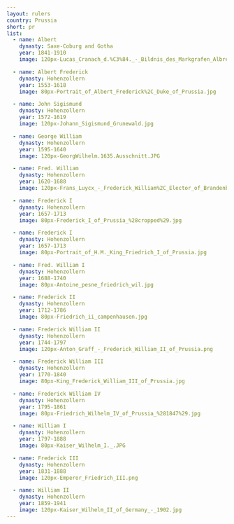 ```yaml
---
layout: rulers
country: Prussia
short: pr
list:
  - name: Albert
    dynasty: Saxe-Coburg and Gotha
    year: 1841-1910
    image: 120px-Lucas_Cranach_d.%C3%84._-_Bildnis_des_Markgrafen_Albrecht_von_Brandenburg-Ansbach_%28Herzog_Anton_Ulrich-Museum%29.jpg

  - name: Albert Frederick
    dynasty: Hohenzollern
    year: 1553-1618
    image: 80px-Portrait_of_Albert_Frederick%2C_Duke_of_Prussia.jpg

  - name: John Sigismund
    dynasty: Hohenzollern
    year: 1572-1619
    image: 120px-Johann_Sigismund_Grunewald.jpg

  - name: George William
    dynasty: Hohenzollern
    year: 1595-1640
    image: 120px-GeorgWilhelm.1635.Ausschnitt.JPG

  - name: Fred. William
    dynasty: Hohenzollern
    year: 1620-1688
    image: 120px-Frans_Luycx_-_Frederick_William%2C_Elector_of_Brandenburg%2C_at_three-quarter-length.jpg

  - name: Frederick I
    dynasty: Hohenzollern
    year: 1657-1713
    image: 80px-Frederick_I_of_Prussia_%28cropped%29.jpg

  - name: Frederick I
    dynasty: Hohenzollern
    year: 1657-1713
    image: 80px-Portrait_of_H.M._King_Friedrich_I_of_Prussia.jpg

  - name: Fred. William I
    dynasty: Hohenzollern
    year: 1688-1740
    image: 80px-Antoine_pesne_friedrich_wil.jpg

  - name: Frederick II
    dynasty: Hohenzollern
    year: 1712-1786
    image: 80px-Friedrich_ii_campenhausen.jpg

  - name: Frederick William II
    dynasty: Hohenzollern
    year: 1744-1797
    image: 120px-Anton_Graff_-_Frederick_William_II_of_Prussia.png

  - name: Frederick William III
    dynasty: Hohenzollern
    year: 1770-1840
    image: 80px-King_Frederick_William_III_of_Prussia.jpg

  - name: Frederick William IV
    dynasty: Hohenzollern
    year: 1795-1861
    image: 80px-Friedrich_Wilhelm_IV_of_Prussia_%281847%29.jpg

  - name: William I
    dynasty: Hohenzollern
    year: 1797-1888
    image: 80px-Kaiser_Wilhelm_I._.JPG

  - name: Frederick III
    dynasty: Hohenzollern
    year: 1831-1888
    image: 120px-Emperor_Friedrich_III.png

  - name: William II
    dynasty: Hohenzollern
    year: 1859-1941
    image: 120px-Kaiser_Wilhelm_II_of_Germany_-_1902.jpg
---
```

